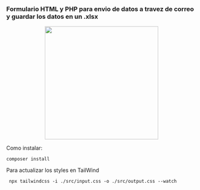 ### Formulario HTML y PHP para envio de datos a travez de correo y guardar los datos en un .xlsx

<p align="center">
  <img width="300" src="https://www.pngitem.com/pimgs/b/118-1188762_the-pusheen-cat-holding-a-dounut-pusheen-minecraft.png">
</p>


Como instalar:

```
composer install

```
Para actualizar los styles en TailWind
```
 npx tailwindcss -i ./src/input.css -o ./src/output.css --watch
```

